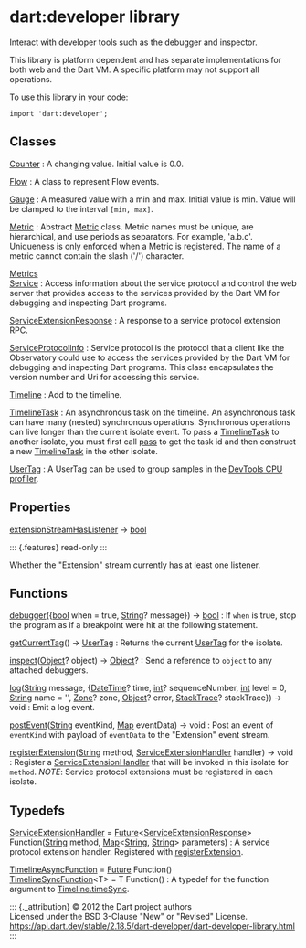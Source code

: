 dart:developer library
======================

Interact with developer tools such as the debugger and inspector.

This library is platform dependent and has separate implementations for
both web and the Dart VM. A specific platform may not support all
operations.

To use this library in your code:

``` {.language-dart data-language="dart"}
import 'dart:developer';
```

Classes
-------

[Counter](counter-class)
:   A changing value. Initial value is 0.0.

[Flow](flow-class)
:   A class to represent Flow events.

[Gauge](gauge-class)
:   A measured value with a min and max. Initial value is min. Value
    will be clamped to the interval `[min, max]`.

[Metric](metric-class)
:   Abstract [Metric](metric-class) class. Metric names must be unique,
    are hierarchical, and use periods as separators. For example,
    \'a.b.c\'. Uniqueness is only enforced when a Metric is registered.
    The name of a metric cannot contain the slash (\'/\') character.

[Metrics](metrics-class)\
[Service](service-class)
:   Access information about the service protocol and control the web
    server that provides access to the services provided by the Dart VM
    for debugging and inspecting Dart programs.

[ServiceExtensionResponse](serviceextensionresponse-class)
:   A response to a service protocol extension RPC.

[ServiceProtocolInfo](serviceprotocolinfo-class)
:   Service protocol is the protocol that a client like the Observatory
    could use to access the services provided by the Dart VM for
    debugging and inspecting Dart programs. This class encapsulates the
    version number and Uri for accessing this service.

[Timeline](timeline-class)
:   Add to the timeline.

[TimelineTask](timelinetask-class)
:   An asynchronous task on the timeline. An asynchronous task can have
    many (nested) synchronous operations. Synchronous operations can
    live longer than the current isolate event. To pass a
    [TimelineTask](timelinetask-class) to another isolate, you must
    first call [pass](timelinetask/pass) to get the task id and then
    construct a new [TimelineTask](timelinetask-class) in the other
    isolate.

[UserTag](usertag-class)
:   A UserTag can be used to group samples in the [DevTools CPU
    profiler](https://flutter.dev/docs/development/tools/devtools/cpu-profiler).

Properties
----------

[extensionStreamHasListener](extensionstreamhaslistener) →
[bool](../dart-core/bool-class)

::: {.features}
read-only
:::

Whether the \"Extension\" stream currently has at least one listener.

Functions
---------

[debugger](debugger)({[bool](../dart-core/bool-class) when = true, [String](../dart-core/string-class)? message}) → [bool](../dart-core/bool-class)
:   If `when` is true, stop the program as if a breakpoint were hit at
    the following statement.

[getCurrentTag](getcurrenttag)() → [UserTag](usertag-class)
:   Returns the current [UserTag](usertag-class) for the isolate.

[inspect](inspect)([Object](../dart-core/object-class)? object) → [Object](../dart-core/object-class)?
:   Send a reference to `object` to any attached debuggers.

[log](log)([String](../dart-core/string-class) message, {[DateTime](../dart-core/datetime-class)? time, [int](../dart-core/int-class)? sequenceNumber, [int](../dart-core/int-class) level = 0, [String](../dart-core/string-class) name = \'\', [Zone](../dart-async/zone-class)? zone, [Object](../dart-core/object-class)? error, [StackTrace](../dart-core/stacktrace-class)? stackTrace}) → void
:   Emit a log event.

[postEvent](postevent)([String](../dart-core/string-class) eventKind, [Map](../dart-core/map-class) eventData) → void
:   Post an event of `eventKind` with payload of `eventData` to the
    \"Extension\" event stream.

[registerExtension](registerextension)([String](../dart-core/string-class) method, [ServiceExtensionHandler](serviceextensionhandler) handler) → void
:   Register a [ServiceExtensionHandler](serviceextensionhandler) that
    will be invoked in this isolate for `method`. *NOTE*: Service
    protocol extensions must be registered in each isolate.

Typedefs
--------

[ServiceExtensionHandler](serviceextensionhandler) = [Future](../dart-async/future-class)\<[ServiceExtensionResponse](serviceextensionresponse-class)\> Function([String](../dart-core/string-class) method, [Map](../dart-core/map-class)\<[String](../dart-core/string-class), [String](../dart-core/string-class)\> parameters)
:   A service protocol extension handler. Registered with
    [registerExtension](registerextension).

[TimelineAsyncFunction](timelineasyncfunction) = [Future](../dart-async/future-class) Function()\
[TimelineSyncFunction](timelinesyncfunction)\<T\> = T Function()
:   A typedef for the function argument to
    [Timeline.timeSync](timeline/timesync).

::: {._attribution}
© 2012 the Dart project authors\
Licensed under the BSD 3-Clause \"New\" or \"Revised\" License.\
<https://api.dart.dev/stable/2.18.5/dart-developer/dart-developer-library.html>
:::

